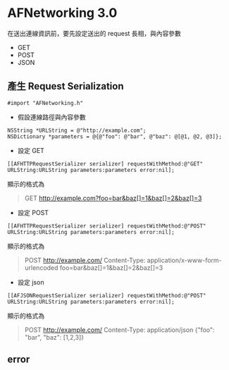 # AFNetworking 3.0

在送出連線資訊前，要先設定送出的 request 長相，與內容參數
- GET
- POST
- JSON

## 產生 Request Serialization

`#import "AFNetworking.h"`

- 假設連線路徑與內容參數
```
NSString *URLString = @"http://example.com";
NSDictionary *parameters = @{@"foo": @"bar", @"baz": @[@1, @2, @3]};
```

- 設定 GET
```
[[AFHTTPRequestSerializer serializer] requestWithMethod:@"GET" URLString:URLString parameters:parameters error:nil];
```

顯示的格式為
> GET http://example.com?foo=bar&baz[]=1&baz[]=2&baz[]=3

- 設定 POST

```
[[AFHTTPRequestSerializer serializer] requestWithMethod:@"POST" URLString:URLString parameters:parameters error:nil];
```

顯示的格式為
> POST http://example.com/
> Content-Type: application/x-www-form-urlencoded
> foo=bar&baz[]=1&baz[]=2&baz[]=3

- 設定 json

```
[[AFJSONRequestSerializer serializer] requestWithMethod:@"POST" URLString:URLString parameters:parameters error:nil];
```
顯示的格式為
> POST http://example.com/
> Content-Type: application/json
> {"foo": "bar", "baz": [1,2,3]}


## error

